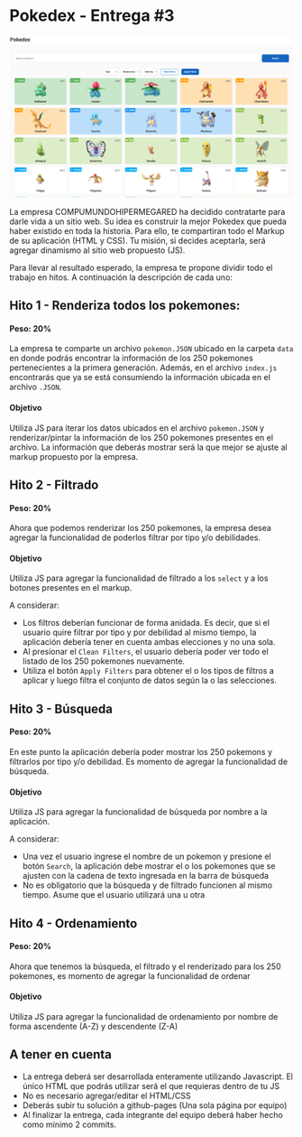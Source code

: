 # Pokedex - Entrega #3

![Imagen de una pokedex](./thumbnail.png)

La empresa COMPUMUNDOHIPERMEGARED ha decidido contratarte para darle vida a un sitio web. Su idea es construir la mejor Pokedex que pueda haber existido en toda la historia. Para ello, te compartiran todo el Markup de su aplicación (HTML y CSS). 
Tu misión, si decides aceptarla,  será agregar dinamismo al sitio web propuesto (JS).

Para llevar al resultado esperado, la empresa te propone dividir todo el trabajo en hitos. A continuación la descripción de cada uno:

## Hito 1 - Renderiza todos los pokemones:

#### Peso: 20%

La empresa te comparte un archivo `pokemon.JSON` ubicado en la carpeta `data` en donde podrás encontrar la información de los 250 pokemones pertenecientes a la primera generación. Además, en el archivo `index.js` encontrarás que ya se está consumiendo la información ubicada en el archivo `.JSON`.

#### Objetivo
Utiliza JS para iterar los datos ubicados en el archivo `pokemon.JSON` y renderizar/pintar la información de los 250 pokemones presentes en el archivo. La información que deberás mostrar será la que mejor se ajuste al markup propuesto por la empresa.

## Hito 2 - Filtrado

#### Peso: 20%

Ahora que podemos renderizar los 250 pokemones, la empresa desea agregar la funcionalidad de poderlos filtrar por tipo y/o debilidades. 

#### Objetivo

Utiliza  JS para agregar la funcionalidad de filtrado a los `select` y a los botones presentes en el markup.

A considerar:
- Los filtros deberían funcionar de forma anidada. Es decir, que si el usuario quire filtrar por tipo y por debilidad al mismo tiempo, la aplicación debería tener en cuenta ambas elecciones y no una sola.
- Al presionar el `Clean Filters`, el usuario debería poder ver todo el listado de los 250 pokemones nuevamente.
- Utiliza el botón `Apply Filters` para obtener el o los tipos de filtros a aplicar y luego filtra el conjunto de datos según la o las selecciones.

## Hito 3 - Búsqueda

#### Peso: 20%

En este punto la aplicación debería poder mostrar los 250 pokemons y filtrarlos por tipo y/o debilidad. Es momento de agregar la funcionalidad de búsqueda.

#### Objetivo

Utiliza JS para agregar la funcionalidad de búsqueda por nombre a la aplicación.

A considerar:
- Una vez el usuario ingrese el nombre de un pokemon y presione el botón `Search`, la aplicación debe mostrar el o los pokemones que se ajusten con la cadena de texto ingresada en la barra de búsqueda
- No es obligatorio que la búsqueda y de filtrado funcionen al mismo tiempo. Asume que el usuario utilizará una u otra

## Hito 4 - Ordenamiento

#### Peso: 20%

Ahora que tenemos la búsqueda, el filtrado y el renderizado para los 250 pokemones, es momento de agregar la funcionalidad de ordenar

#### Objetivo

Utiliza JS para agregar la funcionalidad de ordenamiento por nombre de forma ascendente (A-Z) y descendente (Z-A)


## A tener en cuenta

- La entrega deberá ser desarrollada enteramente utilizando Javascript. El único HTML que podrás utilizar será el que requieras dentro de tu JS
- No es necesario agregar/editar el HTML/CSS
- Deberás subir tu solución a github-pages (Una sola página por equipo)
- Al finalizar la entrega, cada integrante del equipo deberá haber hecho como mínimo 2 commits.